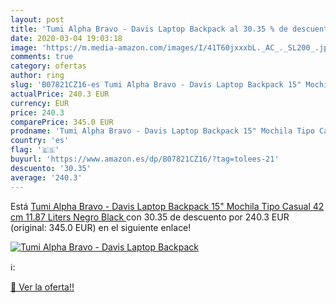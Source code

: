 ```yaml
---
layout: post
title: 'Tumi Alpha Bravo - Davis Laptop Backpack al 30.35 % de descuento'
date: 2020-03-04 19:03:18
image: 'https://m.media-amazon.com/images/I/41T60jxxxbL._AC_._SL200_.jpg'
comments: true
category: ofertas
author: ring
slug: 'B07821CZ16-es Tumi Alpha Bravo - Davis Laptop Backpack 15" Mochila Tipo Casual  42 cm  11.87 Liters  Negro  Black '
actualPrice: 240.3 EUR
currency: EUR
price: 240.3
comparePrice: 345.0 EUR
prodname: 'Tumi Alpha Bravo - Davis Laptop Backpack 15" Mochila Tipo Casual  42 cm  11.87 Liters  Negro  Black '
country: 'es'
flag: '🇪🇸'
buyurl: 'https://www.amazon.es/dp/B07821CZ16/?tag=tolees-21'
descuento: '30.35'
average: '240.3'
---
```


Está [Tumi Alpha Bravo - Davis Laptop Backpack 15" Mochila Tipo Casual  42 cm  11.87 Liters  Negro  Black ](https://www.amazon.es/dp/B07821CZ16/?tag=tolees-21) con 30.35 de descuento por 240.3 EUR (original: 345.0 EUR) en el siguiente enlace!

[![Tumi Alpha Bravo - Davis Laptop Backpack](https://m.media-amazon.com/images/I/41T60jxxxbL._AC_._SL200_.jpg)](https://www.amazon.es/dp/B07821CZ16/?tag=tolees-21)

ℹ️:


[🛒 Ver la oferta!!](https://www.amazon.es/dp/B07821CZ16/?tag=tolees-21)
